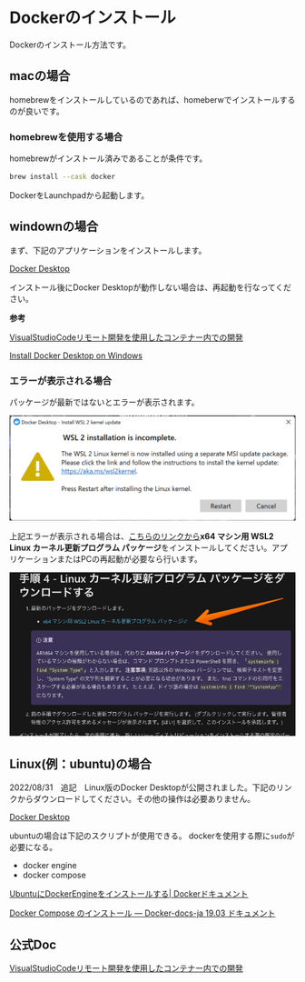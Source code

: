 # Dockerのインストール

Dockerのインストール方法です。

## macの場合

homebrewをインストールしているのであれば、homeberwでインストールするのが良いです。

### homebrewを使用する場合

homebrewがインストール済みであることが条件です。

```zsh
brew install --cask docker
```

DockerをLaunchpadから起動します。

## windownの場合

まず、下記のアプリケーションをインストールします。

[Docker Desktop](https://www.docker.com/products/docker-desktop)

インストール後にDocker Desktopが動作しない場合は、再起動を行なってください。

**参考**

[VisualStudioCodeリモート開発を使用したコンテナー内での開発](https://code.visualstudio.com/docs/remote/containers#_installation)

[Install Docker Desktop on Windows](https://docs.docker.com/desktop/install/windows-install/#install-docker-desktop-on-windows)

### エラーが表示される場合

パッケージが最新ではないとエラーが表示されます。

![image](/doc/image/docker-install-3.png)

上記エラーが表示される場合は、[こちらのリンクから](https://docs.microsoft.com/ja-jp/windows/wsl/install-manual#step-4---download-the-linux-kernel-update-package)**x64 マシン用 WSL2 Linux カーネル更新プログラム パッケージ**をインストールしてください。アプリケーションまたはPCの再起動が必要なら行います。

![image](/doc/image/docker-install-4.png)

## Linux(例：ubuntu)の場合

2022/08/31　追記　Linux版のDocker Desktopが公開されました。下記のリンクからダウンロードしてください。その他の操作は必要ありません。

[Docker Desktop](https://www.docker.com/products/docker-desktop)

ubuntuの場合は下記のスクリプトが使用できる。
dockerを使用する際に`sudo`が必要になる。

* docker engine
* docker compose

[UbuntuにDockerEngineをインストールする| Dockerドキュメント](https://docs.docker.com/engine/install/ubuntu/#upgrade-docker-after-using-the-convenience-script)

[Docker Compose のインストール — Docker-docs-ja 19.03 ドキュメント](https://docs.docker.jp/compose/install.html#linux-compose)

## 公式Doc

[VisualStudioCodeリモート開発を使用したコンテナー内での開発](https://code.visualstudio.com/docs/remote/containers#_installation)